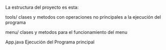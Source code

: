 La estructura del proyecto es esta:

tools/
    clases y metodos con operaciones no principales a la ejecución del programa

menu/
    clases y metodos para el funcionamiento del menu

App.java
    Ejecución del Programa principal